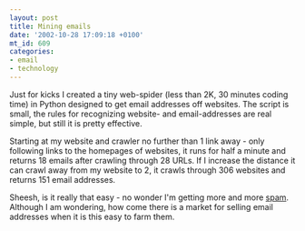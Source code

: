 ```yaml
---
layout: post
title: Mining emails
date: '2002-10-28 17:09:18 +0100'
mt_id: 609
categories:
- email
- technology
---
```

Just for kicks I created a tiny web-spider (less than 2K, 30 minutes coding time) in Python designed to get email addresses off websites. The script is small, the rules for recognizing website- and email-addresses are real simple, but still it is pretty effective.

Starting at my website and crawler no further than 1 link away - only following links to the homepages of websites, it runs for half a minute and returns 18 emails after crawling through 28 URLs. If I increase the distance it can crawl away from my website to 2, it crawls through 306 websites and returns 151 email addresses.

Sheesh, is it really that easy - no wonder I'm getting more and more [spam](https://www.emailsherpa.net/knows/spam/). Although I am wondering, how come there is a market for selling email addresses when it is this easy to farm them.
